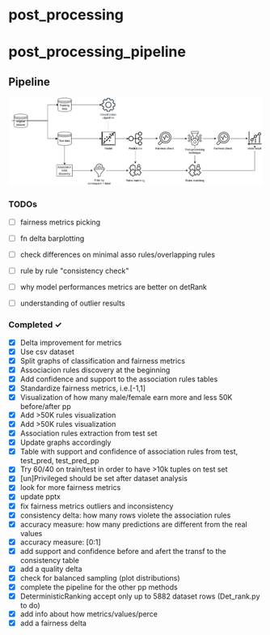 # post_processing


# post_processing_pipeline
## Pipeline
![pipeline](/images/Experiment_pipeline.jpg)
### TODOs
- [ ] fairness metrics picking
- [ ] fn delta barplotting
- [ ] check differences on minimal asso rules/overlapping rules
- [ ] rule by rule "consistency check"
- [ ] why model performances metrics are better on detRank
- [ ] understanding of outlier results



### Completed ✓
- [x] Delta improvement for metrics
- [x] Use csv dataset 
- [x] Split graphs of classification and fairness metrics
- [x] Associacion rules discovery at the beginning
- [x] Add confidence and support to the association rules tables 
- [x] Standardize fairness metrics, i.e.[-1,1]  
- [x] Visualization of how many male/female earn more and less 50K before/after pp 
- [x] Add >50K rules visualization
- [x] Add >50K rules visualization
- [x] Association rules extraction from test set
- [x] Update graphs accordingly
- [x] Table with support and confidence of association rules from test, test_pred, test_pred_pp
- [x] Try 60/40 on train/test in order to have >10k tuples on test set
- [x] [un]Privileged should be set after dataset analysis
- [x] look for more fairness metrics
- [x] update pptx
- [x] fix fairness metrics outliers and inconsistency
- [x] consistency delta: how many rows violete the association rules
- [x] accuracy measure: how many predictions are different from the real values
- [x] accuracy measure: [0:1]
- [x] add support and confidence before and afert the transf to the consistency table
- [x] add a quality delta
- [x] check for balanced sampling (plot distributions)
- [x] complete the pipeline for the other pp methods
- [x] DeterministicRanking accept only up to 5882 dataset rows (Det_rank.py to do)
- [x] add info about how metrics/values/perce
- [x] add a fairness delta